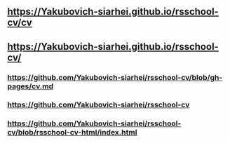 #

## <https://Yakubovich-siarhei.github.io/rsschool-cv/cv>

## <https://Yakubovich-siarhei.github.io/rsschool-cv/>

### <https://github.com/Yakubovich-siarhei/rsschool-cv/blob/gh-pages/cv.md>

### <https://github.com/Yakubovich-siarhei/rsschool-cv>

### <https://github.com/Yakubovich-siarhei/rsschool-cv/blob/rsschool-cv-html/index.html>
